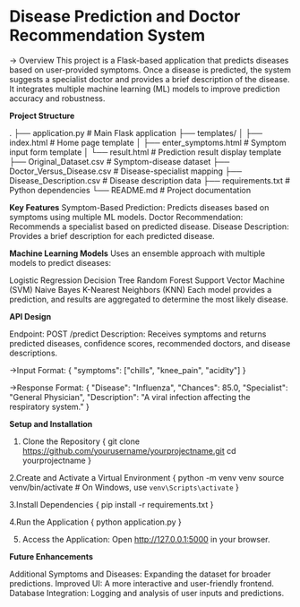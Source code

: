 # Disease Prediction and Doctor Recommendation System

-> Overview
This project is a Flask-based application that predicts diseases based on user-provided symptoms. Once a disease is predicted, 
the system suggests a specialist doctor and provides a brief description of the disease. 
It integrates multiple machine learning (ML) models to improve prediction accuracy and robustness.

**Project Structure**

.
├── application.py            # Main Flask application
├── templates/
│   ├── index.html            # Home page template
│   ├── enter_symptoms.html   # Symptom input form template
│   └── result.html           # Prediction result display template
├── Original_Dataset.csv      # Symptom-disease dataset
├── Doctor_Versus_Disease.csv # Disease-specialist mapping
├── Disease_Description.csv   # Disease description data
├── requirements.txt          # Python dependencies
└── README.md                 # Project documentation

**Key Features**
Symptom-Based Prediction: Predicts diseases based on symptoms using multiple ML models.
Doctor Recommendation: Recommends a specialist based on predicted disease.
Disease Description: Provides a brief description for each predicted disease.

**Machine Learning Models**
Uses an ensemble approach with multiple models to predict diseases:

Logistic Regression
Decision Tree
Random Forest
Support Vector Machine (SVM)
Naive Bayes
K-Nearest Neighbors (KNN)
Each model provides a prediction, and results are aggregated to determine the most likely disease.

**API Design**

Endpoint: POST /predict
Description: Receives symptoms and returns predicted diseases, confidence scores, recommended doctors, and disease descriptions.

->Input Format:
{
  "symptoms": ["chills", "knee_pain", "acidity"]
}

->Response Format:
  {
    "Disease": "Influenza",
    "Chances": 85.0,
    "Specialist": "General Physician",
    "Description": "A viral infection affecting the respiratory system."
  }

**Setup and Installation**
1. Clone the Repository
{
git clone https://github.com/yourusername/yourprojectname.git
cd yourprojectname
}

2.Create and Activate a Virtual Environment
{
python -m venv venv
source venv/bin/activate  # On Windows, use `venv\Scripts\activate`
}

3.Install Dependencies
{
pip install -r requirements.txt
}

4.Run the Application
{
python application.py
}

5. Access the Application: Open http://127.0.0.1:5000 in your browser.

**Future Enhancements**

Additional Symptoms and Diseases: Expanding the dataset for broader predictions.
Improved UI: A more interactive and user-friendly frontend.
Database Integration: Logging and analysis of user inputs and predictions.










